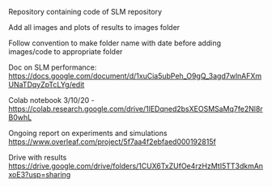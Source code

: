 Repository containing code of SLM repository

Add all images and plots of results to images folder

Follow convention to make folder name with date before adding images/code to appropriate folder

Doc on SLM performance: https://docs.google.com/document/d/1xuCia5ubPeh_O9gQ_3agd7wlnAFXmUNaTDqyZpTcLYg/edit

Colab notebook
3/10/20 - https://colab.research.google.com/drive/1lEDqned2bsXEOSMSaMq7fe2Nl8rB0whL

Ongoing report on experiments and simulations
https://www.overleaf.com/project/5f7aa4f2ebfaed000192815f

Drive with results
https://drive.google.com/drive/folders/1CUX6TxZUfOe4rzHzMtI5TT3dkmAnxoE3?usp=sharing
